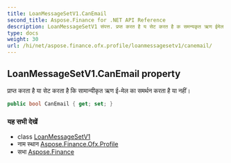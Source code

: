 ```yaml
---
title: LoanMessageSetV1.CanEmail
second_title: Aspose.Finance for .NET API Reference
description: LoanMessageSetV1 संपत्त. प्रप्त करत है य सेट करत है क समन्यकृत ऋण ईमेल क समर्थन करत है य नहं
type: docs
weight: 30
url: /hi/net/aspose.finance.ofx.profile/loanmessagesetv1/canemail/
---
```

## LoanMessageSetV1.CanEmail property

प्राप्त करता है या सेट करता है कि सामान्यीकृत ऋण ई-मेल का समर्थन करता है या नहीं।

```csharp
public bool CanEmail { get; set; }
```

### यह सभी देखें

* class [LoanMessageSetV1](../)
* नाम स्थान [Aspose.Finance.Ofx.Profile](../../loanmessagesetv1/)
* सभा [Aspose.Finance](../../../)


